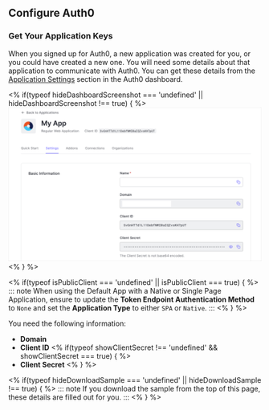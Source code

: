 ## Configure Auth0
### Get Your Application Keys

When you signed up for Auth0, a new application was created for you, or you could have created a new one. You will need some details about that application to communicate with Auth0. You can get these details from the [Application Settings](${manage_url}/#/applications) section in the Auth0 dashboard.

<% if(typeof hideDashboardScreenshot === 'undefined' || hideDashboardScreenshot !== true) { %>
![App Dashboard](/media/articles/dashboard/client_settings.png)
<% } %>

<% if(typeof isPublicClient === 'undefined' || isPublicClient === true) { %>
::: note
When using the Default App with a Native or Single Page Application, ensure to update the **Token Endpoint Authentication Method** to `None` and set the **Application Type** to either `SPA` or `Native`. 
:::
<% } %>

You need the following information:

* **Domain**
* **Client ID**
<% if(typeof showClientSecret !== 'undefined' && showClientSecret === true) { %>
* **Client Secret**
<% } %>

<% if(typeof hideDownloadSample === 'undefined' || hideDownloadSample !== true) { %>
::: note
If you download the sample from the top of this page, these details are filled out for you.
:::
<% } %>
